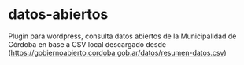 # datos-abiertos
Plugin para wordpress, consulta datos abiertos de la Municipalidad de Córdoba en base a CSV local descargado desde (https://gobiernoabierto.cordoba.gob.ar/datos/resumen-datos.csv)
